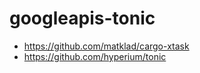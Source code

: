 # googleapis-tonic

- <https://github.com/matklad/cargo-xtask>
- <https://github.com/hyperium/tonic>
